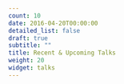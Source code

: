 ```yaml
---
count: 10
date: 2016-04-20T00:00:00
detailed_list: false
draft: true
subtitle: ""
title: Recent & Upcoming Talks
weight: 20
widget: talks
---
```


